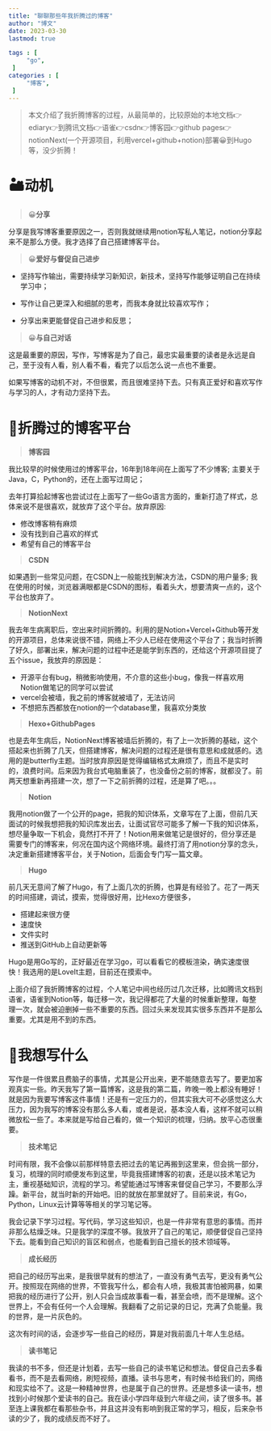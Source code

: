 ```yaml
---
title: "聊聊那些年我折腾过的博客"                         
author: "博文"   
date: 2023-03-30        
lastmod: true       

tags : [                                    
     "go",
 ]
categories : [                              
     "博客",
 ]
---
```

> 本文介绍了我折腾博客的过程，从最简单的，比较原始的本地文档👉ediary👉到腾讯文档👉语雀👉csdn👉博客园👉github pages👉notionNext(一个开源项目，利用vercel+github+notion)部署😀到Hugo等，没少折腾！

# 🏜️动机

> 😀**分享**

分享是我写博客重要原因之一，否则我就继续用notion写私人笔记，notion分享起来不是那么方便。我才选择了自己搭建博客平台。

> 😀**爱好与督促自己进步**

- 坚持写作输出，需要持续学习新知识，新技术，坚持写作能够证明自己在持续学习中；
- 写作让自己更深入和细腻的思考，而我本身就比较喜欢写作；

- 分享出来更能督促自己进步和反思；

> 😀**与自己对话**

这是最重要的原因，写作，写博客是为了自己，最忠实最重要的读者是永远是自己，至于没有人看，别人看不看，看完了以后怎么说一点也不重要。

如果写博客的动机不对，不但很累，而且很难坚持下去。只有真正爱好和喜欢写作与学习的人，才有动力坚持下去。

# 🐶折腾过的博客平台

> **博客园**

我比较早的时候使用过的博客平台，16年到18年间在上面写了不少博客; 主要关于Java，C，Python的，还在上面写过周记；

去年打算拾起博客也尝试过在上面写了一些Go语言方面的，重新打造了样式，总体来说不是很喜欢，就放弃了这个平台。放弃原因:

- 修改博客稍有麻烦
- 没有找到自己喜欢的样式
- 希望有自己的博客平台

>  **CSDN** 

如果遇到一些常见问题，在CSDN上一般能找到解决方法，CSDN的用户量多; 我在使用的时候，浏览器满眼都是CSDN的图标，看着头大，想要清爽一点的，这个平台也放弃了。

> **NotionNext**  

我去年生病离职后，空出来时间折腾的。利用的是Notion+Vercel+Github等开发的开源项目，总体来说很不错，网络上不少人已经在使用这个平台了；我当时折腾了好久，部署出来，解决问题的过程中还是能学到东西的，还给这个开源项目提了五个issue，我放弃的原因是：

- 开源平台有bug，稍微影响使用，不介意的这些小bug，像我一样喜欢用Notion做笔记的同学可以尝试
- vercel会被墙，我之前的博客就被墙了，无法访问
- 不想把东西都放在notion的一个database里，我喜欢分类放

> **Hexo+GithubPages** 

也是去年生病后，NotionNext博客被墙后折腾的，有了上一次折腾的基础，这个搭起来也折腾了几天，但搭建博客，解决问题的过程还是很有意思和成就感的。选用的是butterfly主题。当时放弃原因是觉得编辑格式太麻烦了，而且不是实时的，浪费时间。后来因为我台式电脑重装了，也没备份之前的博客，就都没了。前两天想重新再搭建一次，想了一下之前折腾的过程，还是算了吧。。。

> **Notion** 

我用notion做了一个公开的page，把我的知识体系，文章写在了上面，但前几天面试的时候我想把我的知识库发出去，让面试官尽可能多了解一下我的知识体系，想尽量争取一下机会，竟然打不开了！Notion用来做笔记是很好的，但分享还是需要专门的博客来，何况在国内这个网络环境。最终打消了用notion分享的念头，决定重新搭建博客平台，关于Notion，后面会专门写一篇文章。

> **Hugo**

前几天无意间了解了Hugo，有了上面几次的折腾，也算是有经验了。花了一两天的时间搭建，调试，摸索，觉得很好用，比Hexo方便很多，

- 搭建起来很方便
- 速度快
- 文件实时
- 推送到GitHub上自动更新等

Hugo是用Go写的，正好最近在学习go，可以看看它的模板渲染，确实速度很快！我选用的是LoveIt主题，目前还在摸索中。

上面介绍了我折腾博客的过程，个人笔记中间也经历过几次迁移，比如腾讯文档到语雀，语雀到Notion等，每迁移一次，我记得都花了大量的时候重新整理，每整理一次，就会被迫删掉一些不重要的东西。回过头来发现其实很多东西并不是那么重要。尤其是用不到的东西。

# 🍄我想写什么

写作是一件很累且费脑子的事情，尤其是公开出来，更不能随意去写了。要更加客观真实一些。昨天我写了第一篇博客，这是我的第二篇，昨晚一晚上都没有睡好！就是因为我要写博客这件事情！还是有一定压力的，但其实我大可不必感觉这么大压力，因为我写的博客没有那么多人看，或者是说，基本没人看，这样不就可以稍微放松一些了。本来就是写给自己看的，做一个知识的梳理，归纳。放平心态很重要。

> **技术笔记**

时间有限，我不会像以前那样特意去把过去的笔记再搬到这里来，但会挑一部分，复习，梳理的同时顺便发布到这里，毕竟我搭建博客的初衷，还是以技术笔记为主，重视基础知识，流程的学习。希望能通过写博客来督促自己学习，不要那么浮躁。新平台，就当时新的开始吧。旧的就放在那里就好了。目前来说，有Go，Python，Linux云计算等等相关的学习笔记等。

我会记录下学习过程。写代码，学习这些知识，也是一件非常有意思的事情。而并非那么枯燥乏味。只是我学的深度不够。我放开了自己的笔记，顺便督促自己坚持下去。能看到自己知识的盲区和弱点，也能看到自己擅长的技术领域等。

> **成长经历**

把自己的经历写出来，是我很早就有的想法了，一直没有勇气去写，更没有勇气公开。按照现在网络的世界，不管我写什么，都会有人喷，我极其害怕被网暴，如果把我的经历进行了公开，别人只会当成故事看一看，甚至会喷，而不是理解。这个世界上，不会有任何一个人会理解。我翻看了之前记录的日记，充满了负能量。我的世界，是一片灰色的。

这次有时间的话，会逐步写一些自己的经历，算是对我前面几十年人生总结。

> **读书笔记**

我读的书不多，但还是计划着，去写一些自己的读书笔记和想法。督促自己去多看看书，而不是去看网络，刷短视频，直播。读书与思考，有时候书给我们的，网络和现实给不了。这是一种精神世界，也是属于自己的世界。还是想多读一读书，想找到小时候那个爱读书的自己。我在读小学四年级到六年级之间，读了很多书。甚至连上课我都在看那些杂书，并且这并没有影响到我正常的学习，相反，后来杂书读的少了，我的成绩反而不好了。

